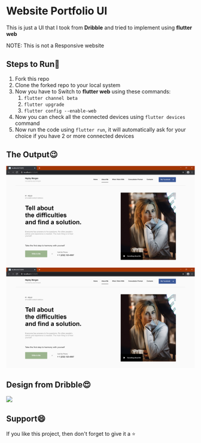 # Website Portfolio UI
This is just a UI that I took from **Dribble** and tried to implement using **flutter web**

NOTE: This is not a Responsive website


## Steps to Run🥱
1. Fork this repo
2. Clone the forked repo to your local system
3. Now you have to Switch to **flutter web** using these commands:
   1. `flutter channel beta`
   2. `flutter upgrade`
   3.  `flutter config --enable-web`
4. Now you can check all the connected devices using `flutter devices` command
5. Now run the code using `flutter run`, it will automatically ask for your choice if you have 2 or more connected devices


## The Output😉
<img src = "ss1.jpg">
<img src = "ss1.jpg">


## Design from Dribble😍
<a href="https://dribbble.com/shots/6237312-Homepage-Concept-Dribbble-Invite">
  <img src="https://cdn.dribbble.com/users/2007356/screenshots/6237312/homepage___concept.jpg"></a>


## Support😄
If you like this project, then don't forget to give it a ⭐
